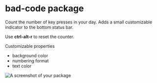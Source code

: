 # bad-code package

Count the number of key presses in your day.
Adds a small customizable indicator to the bottom status bar.

Use **ctrl-alt-r** to reset the counter.

Customizable properties
* background color
* numbering format
* text color

![A screenshot of your package](https://cloud.githubusercontent.com/assets/631020/16538263/fb913f9a-3fe4-11e6-9a5e-68846480bcad.gif)
